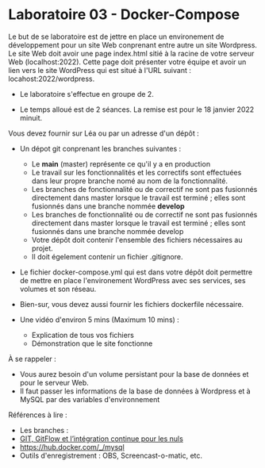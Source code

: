 # Laboratoire 03 - Docker-Compose


Le but de se laboratoire est de jettre en place un environement de développement pour un site Web conprenant entre autre un site Wordpress.
Le site Web doit avoir une page index.html sitié à la racine de votre serveur Web (localhost:2022). Cette page doit présenter votre équipe et avoir un lien vers le site WordPress qui est situé à l'URL suivant : locahost:2022/wordpress.

- Le laboratoire s'effectue en groupe de 2.

 - Le temps alloué est de 2 séances. La remise est pour le 18 janvier 2022 minuit.

Vous devez fournir sur Léa ou par un adresse d'un dépôt :

- Un dépot git conprenant les branches suivantes : 
    - Le **main** (master) représente ce qu'il y a en production
    - Le travail sur les fonctionnalités et les correctifs sont effectuées dans leur propre branche nomé au nom de la fonctionnalité.
    - Les branches de fonctionnalité ou de correctif ne sont pas fusionnés directement dans master lorsque le travail est terminé ; elles sont fusionnés dans une branche nommée **develop**
    - Les branches de fonctionnalité ou de correctif ne sont pas fusionnés directement dans master lorsque le travail est terminé ; elles sont fusionnés dans une branche nommée develop
    - Votre dépôt doit contenir l'ensemble des fichiers nécessaires au projet.
    - Il doit égelement contenir un fichier .gitignore.
    
- Le fichier docker-compose.yml qui est dans votre dépôt doit permettre de mettre en place l'environement WordPress avec ses services, ses volumes et son réseau.
- Bien-sur, vous devez aussi fournir les fichiers dockerfile nécessaire.
- Une vidéo d'environ 5 mins (Maximum 10 mins) :
  - Explication de tous vos fichiers
  - Démonstration que le site fonctionne
  

À se rappeler :

- Vous aurez besoin d'un volume persistant pour la base de données et pour le serveur Web.
- Il faut passer les informations de la base de données à Wordpress et à MySQL par des variables d'environnement


Références à lire :

- Les branches : 
- [GIT, GitFlow et l’intégration continue pour les nuls](https://jp-lambert.me/git-gitflow-et-lint%C3%A9gration-continue-pour-les-nuls-a0b2f0b7c788)
- https://hub.docker.com/_/mysql
- Outils d'enregistrement : OBS, Screencast-o-matic, etc.

